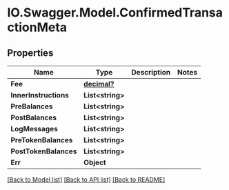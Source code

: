 # IO.Swagger.Model.ConfirmedTransactionMeta
## Properties

Name | Type | Description | Notes
------------ | ------------- | ------------- | -------------
**Fee** | [**decimal?**](BigDecimal.md) |  | 
**InnerInstructions** | **List&lt;string&gt;** |  | 
**PreBalances** | **List&lt;string&gt;** |  | 
**PostBalances** | **List&lt;string&gt;** |  | 
**LogMessages** | **List&lt;string&gt;** |  | 
**PreTokenBalances** | **List&lt;string&gt;** |  | 
**PostTokenBalances** | **List&lt;string&gt;** |  | 
**Err** | **Object** |  | 

[[Back to Model list]](../README.md#documentation-for-models) [[Back to API list]](../README.md#documentation-for-api-endpoints) [[Back to README]](../README.md)

